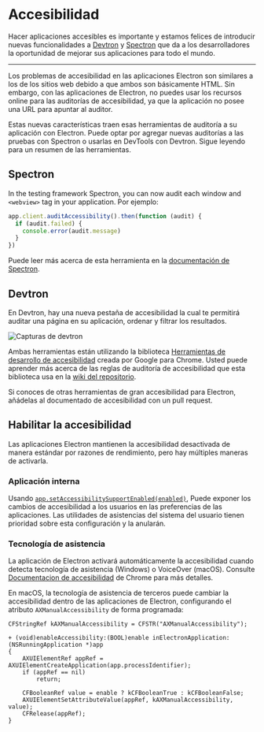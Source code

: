 # Accesibilidad

Hacer aplicaciones accesibles es importante y estamos felices de introducir nuevas funcionalidades a [Devtron](https://electronjs.org/devtron) y [Spectron](https://electronjs.org/spectron) que da a los desarrolladores la oportunidad de mejorar sus aplicaciones para todo el mundo.

---

Los problemas de accesibilidad en las aplicaciones Electron son similares a los de los sitios web debido a que ambos son básicamente HTML. Sin embargo, con las aplicaciones de Electron, no puedes usar los recursos online para las auditorías de accesibilidad, ya que la aplicación no posee una URL para apuntar al auditor.

Estas nuevas características traen esas herramientas de auditoría a su aplicación con Electron. Puede optar por agregar nuevas auditorías a las pruebas con Spectron o usarlas en DevTools con Devtron. Sigue leyendo para un resumen de las herramientas.

## Spectron

In the testing framework Spectron, you can now audit each window and `<webview>` tag in your application. Por ejemplo:

```javascript
app.client.auditAccessibility().then(function (audit) {
  if (audit.failed) {
    console.error(audit.message)
  }
})
```

Puede leer más acerca de esta herramienta en la [documentación de Spectron](https://github.com/electron/spectron#accessibility-testing).

## Devtron

En Devtron, hay una nueva pestaña de accesibilidad la cual te permitirá auditar una página en su aplicación, ordenar y filtrar los resultados.

![Capturas de devtron](https://cloud.githubusercontent.com/assets/1305617/17156618/9f9bcd72-533f-11e6-880d-389115f40a2a.png)

Ambas herramientas están utilizando la biblioteca [Herramientas de desarrollo de accesibilidad](https://github.com/GoogleChrome/accessibility-developer-tools) creada por Google para Chrome. Usted puede aprender más acerca de las reglas de auditoría de accesibilidad que esta biblioteca usa en la [wiki del repositorio](https://github.com/GoogleChrome/accessibility-developer-tools/wiki/Audit-Rules).

Si conoces de otras herramientas de gran accesibilidad para Electron, añádelas al documentado de accesibilidad con un pull request.

## Habilitar la accesibilidad

Las aplicaciones Electron mantienen la accesibilidad desactivada de manera estándar por razones de rendimiento, pero hay múltiples maneras de activarla.

### Aplicación interna

Usando [`app.setAccessibilitySupportEnabled(enabled)`](../api/app.md#appsetaccessibilitysupportenabledenabled-macos-windows), Puede exponer los cambios de accesibilidad a los usuarios en las preferencias de las aplicaciones. Las utilidades de asistencias del sistema del usuario tienen prioridad sobre esta configuración y la anularán.

### Tecnología de asistencia

La aplicación de Electron activará automáticamente la accesibilidad cuando detecta tecnología de asistencia (Windows) o VoiceOver (macOS). Consulte [Documentacion de accesibilidad](https://www.chromium.org/developers/design-documents/accessibility#TOC-How-Chrome-detects-the-presence-of-Assistive-Technology) de Chrome para más detalles.

En macOS, la tecnología de asistencia de terceros puede cambiar la accesibilidad dentro de las aplicaciones de Electron, configurando el atributo `AXManualAccessibility` de forma programada:

```objc
CFStringRef kAXManualAccessibility = CFSTR("AXManualAccessibility");

+ (void)enableAccessibility:(BOOL)enable inElectronApplication:(NSRunningApplication *)app
{
    AXUIElementRef appRef = AXUIElementCreateApplication(app.processIdentifier);
    if (appRef == nil)
        return;

    CFBooleanRef value = enable ? kCFBooleanTrue : kCFBooleanFalse;
    AXUIElementSetAttributeValue(appRef, kAXManualAccessibility, value);
    CFRelease(appRef);
}
```
